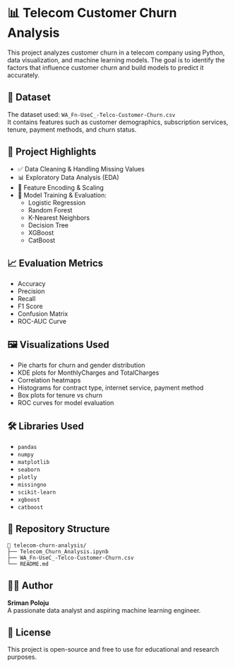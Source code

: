 
# 📊 Telecom Customer Churn Analysis

This project analyzes customer churn in a telecom company using Python, data visualization, and machine learning models. The goal is to identify the factors that influence customer churn and build models to predict it accurately.

## 📁 Dataset

The dataset used: `WA_Fn-UseC_-Telco-Customer-Churn.csv`  
It contains features such as customer demographics, subscription services, tenure, payment methods, and churn status.

## 🚀 Project Highlights

- ✅ Data Cleaning & Handling Missing Values
- 📊 Exploratory Data Analysis (EDA)
- 📐 Feature Encoding & Scaling
- 🤖 Model Training & Evaluation:
  - Logistic Regression
  - Random Forest
  - K-Nearest Neighbors
  - Decision Tree
  - XGBoost
  - CatBoost

## 📈 Evaluation Metrics

- Accuracy
- Precision
- Recall
- F1 Score
- Confusion Matrix
- ROC-AUC Curve

## 🖼️ Visualizations Used

- Pie charts for churn and gender distribution
- KDE plots for MonthlyCharges and TotalCharges
- Correlation heatmaps
- Histograms for contract type, internet service, payment method
- Box plots for tenure vs churn
- ROC curves for model evaluation

## 🛠️ Libraries Used

- `pandas`
- `numpy`
- `matplotlib`
- `seaborn`
- `plotly`
- `missingno`
- `scikit-learn`
- `xgboost`
- `catboost`

## 📂 Repository Structure

```
📁 telecom-churn-analysis/
├── Telecom_Churn_Analysis.ipynb
├── WA_Fn-UseC_-Telco-Customer-Churn.csv
└── README.md
```

## 👨‍💻 Author

**Sriman Poloju**  
A passionate data analyst and aspiring machine learning engineer.

## 📝 License

This project is open-source and free to use for educational and research purposes.
